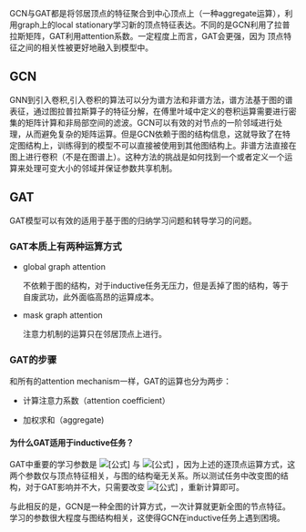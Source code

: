 GCN与GAT都是将邻居顶点的特征聚合到中心顶点上（一种aggregate运算），利用graph上的local stationary学习新的顶点特征表达。不同的是GCN利用了拉普拉斯矩阵，GAT利用attention系数。一定程度上而言，GAT会更强，因为 顶点特征之间的相关性被更好地融入到模型中。

## GCN

GNN到引入卷积,引入卷积的算法可以分为谱方法和非谱方法，谱方法基于图的谱表征，通过图拉普拉斯算子的特征分解，在傅里叶域中定义的卷积运算需要进行密集的矩阵计算和非局部空间的滤波。GCN可以有效的对节点的一阶邻域进行处理，从而避免复杂的矩阵运算。但是GCN依赖于图的结构信息，这就导致了在特定图结构上，训练得到的模型不可以直接被使用到其他图结构上。非谱方法直接在图上进行卷积（不是在图谱上）。这种方法的挑战是如何找到一个或者定义一个运算来处理可变大小的邻域并保证参数共享机制。

## GAT

GAT模型可以有效的适用于基于图的归纳学习问题和转导学习的问题。

### GAT本质上有两种运算方式

- global graph attention

  不依赖于图的结构，对于inductive任务无压力，但是丢掉了图的结构，等于自废武功，此外面临高昂的运算成本。

- mask graph attention

  注意力机制的运算只在邻居顶点上进行。

### GAT的步骤

和所有的attention mechanism一样，GAT的运算也分为两步：

- 计算注意力系数（attention coefficient）

- 加权求和（aggregate)

#### 为什么GAT适用于inductive任务？

GAT中重要的学习参数是 ![[公式]](https://www.zhihu.com/equation?tex=W) 与 ![[公式]](https://www.zhihu.com/equation?tex=a%28%5Ccdot%29) ，因为上述的逐顶点运算方式，这两个参数仅与顶点特征相关，与图的结构毫无关系。所以测试任务中改变图的结构，对于GAT影响并不大，只需要改变 ![[公式]](https://www.zhihu.com/equation?tex=%5Cmathcal%7BN%7D_i) ，重新计算即可。

与此相反的是，GCN是一种全图的计算方式，一次计算就更新全图的节点特征。学习的参数很大程度与图结构相关，这使得GCN在inductive任务上遇到困境。
